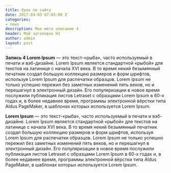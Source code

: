 ```yaml
---
title: Урок по сайту
date: 2017-03-03 07:03:00 Z
categories:
- news
description: Мое мета описание 4
header: Мой заголовок H1
author: admin
layout: post
---
```


**Запись 4 Lorem Ipsum** &#8212; это текст-&#171;рыба&#187;, часто используемый в печати и вэб-дизайне. Lorem Ipsum является стандартной &#171;рыбой&#187; для текстов на латинице с начала XVI века. В то время некий безымянный печатник создал большую коллекцию размеров и форм шрифтов, используя Lorem Ipsum для распечатки образцов. Lorem Ipsum не только успешно пережил без заметных изменений пять веков, но и перешагнул в электронный дизайн. Его популяризации в новое время послужили публикация листов Letraset с образцами Lorem Ipsum в 60-х годах и, в более недавнее время, программы электронной вёрстки типа Aldus PageMaker, в шаблонах которых используется Lorem Ipsum.

**Lorem Ipsum** &#8212; это текст-&#171;рыба&#187;, часто используемый в печати и вэб-дизайне. Lorem Ipsum является стандартной &#171;рыбой&#187; для текстов на латинице с начала XVI века. В то время некий безымянный печатник создал большую коллекцию размеров и форм шрифтов, используя Lorem Ipsum для распечатки образцов. Lorem Ipsum не только успешно пережил без заметных изменений пять веков, но и перешагнул в электронный дизайн. Его популяризации в новое время послужили публикация листов Letraset с образцами Lorem Ipsum в 60-х годах и, в более недавнее время, программы электронной вёрстки типа Aldus PageMaker, в шаблонах которых используется Lorem Ipsum.
